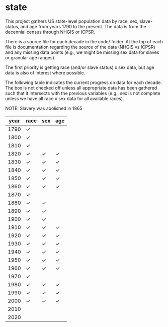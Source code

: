 # state
This project gathers US state-level population data by race, sex, slave-status, 
and age from years 1790 to the present. The data is from the decennial 
census through NHGIS or ICPSR.

There is a source file for each decade in the code/ folder. At the top of each
file is documentation regarding the source of the data (NHGIS vs ICPSR) and any
missing data points (e.g., we might be missing sex data for slaves or granular
age ranges).

The first priority is getting race (and/or slave status) x sex data, but age
data is also of interest where possible.

The following table indicates the current progress on data for each
decade. The box is not checked off unless all appropriate data has been 
gathered such that it intersects with the previous variables (e.g., sex is 
not complete unless we have all race x sex data for all available races).

NOTE: Slavery was abolished in 1865

| year | race     | sex      | age      |
|------|----------|----------|----------|
| 1790 | &check;  |          |          |
| 1800 | &check;  |          |          |
| 1810 | &check;  |          |          |
| 1820 | &check;  | &check;  | &check;  |
| 1830 | &check;  | &check;  | &check;  |
| 1840 | &check;  | &check;  | &check;  |
| 1850 | &check;  | &check;  | &check;  |
| 1860 | &check;  | &check;  | &check;  |
| 1870 | &check;  |          |          |
| 1880 | &check;  | &check;  |          |
| 1890 | &check;  | &check;  |          |
| 1900 | &check;  | &check;  |          |
| 1910 | &check;  | &check;  | &check;  |
| 1920 | &check;  | &check;  | &check;  |
| 1930 | &check;  | &check;  | &check;  |
| 1940 | &check;  | &check;  | &check;  |
| 1950 | &check;  | &check;  | &check;  |
| 1960 | &check;  | &check;  | &check;  |
| 1970 | &check;  |          |          |
| 1980 | &check;  | &check;  | &check;  |
| 1990 | &check;  | &check;  | &check;  |
| 2000 | &check;  | &check;  | &check;  |
| 2010 |          |          |          |
| 2020 |          |          |          |